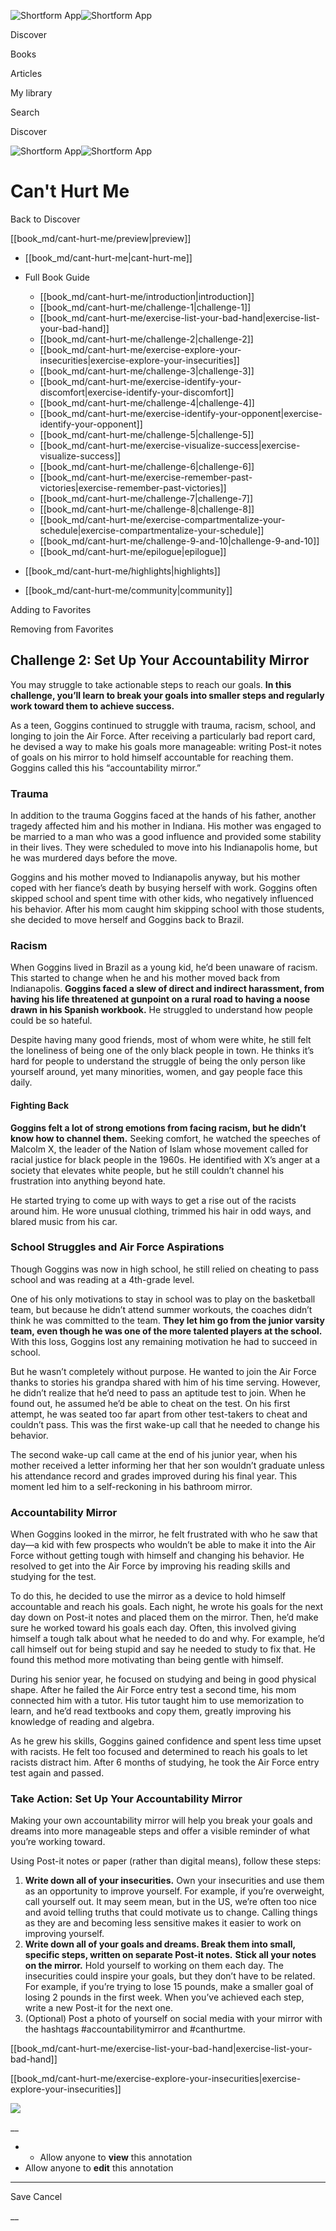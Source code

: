 ![Shortform App](/img/logo.36a2399e.svg)![Shortform App](/img/logo-dark.70c1b072.svg)

Discover

Books

Articles

My library

Search

Discover

![Shortform App](/img/logo.36a2399e.svg)![Shortform App](/img/logo-dark.70c1b072.svg)

# Can't Hurt Me

Back to Discover

[[book_md/cant-hurt-me/preview|preview]]

  * [[book_md/cant-hurt-me|cant-hurt-me]]
  * Full Book Guide

    * [[book_md/cant-hurt-me/introduction|introduction]]
    * [[book_md/cant-hurt-me/challenge-1|challenge-1]]
    * [[book_md/cant-hurt-me/exercise-list-your-bad-hand|exercise-list-your-bad-hand]]
    * [[book_md/cant-hurt-me/challenge-2|challenge-2]]
    * [[book_md/cant-hurt-me/exercise-explore-your-insecurities|exercise-explore-your-insecurities]]
    * [[book_md/cant-hurt-me/challenge-3|challenge-3]]
    * [[book_md/cant-hurt-me/exercise-identify-your-discomfort|exercise-identify-your-discomfort]]
    * [[book_md/cant-hurt-me/challenge-4|challenge-4]]
    * [[book_md/cant-hurt-me/exercise-identify-your-opponent|exercise-identify-your-opponent]]
    * [[book_md/cant-hurt-me/challenge-5|challenge-5]]
    * [[book_md/cant-hurt-me/exercise-visualize-success|exercise-visualize-success]]
    * [[book_md/cant-hurt-me/challenge-6|challenge-6]]
    * [[book_md/cant-hurt-me/exercise-remember-past-victories|exercise-remember-past-victories]]
    * [[book_md/cant-hurt-me/challenge-7|challenge-7]]
    * [[book_md/cant-hurt-me/challenge-8|challenge-8]]
    * [[book_md/cant-hurt-me/exercise-compartmentalize-your-schedule|exercise-compartmentalize-your-schedule]]
    * [[book_md/cant-hurt-me/challenge-9-and-10|challenge-9-and-10]]
    * [[book_md/cant-hurt-me/epilogue|epilogue]]
  * [[book_md/cant-hurt-me/highlights|highlights]]
  * [[book_md/cant-hurt-me/community|community]]



Adding to Favorites 

Removing from Favorites 

## Challenge 2: Set Up Your Accountability Mirror

You may struggle to take actionable steps to reach our goals. **In this challenge, you’ll learn to break your goals into smaller steps and regularly work toward them to achieve success.**

As a teen, Goggins continued to struggle with trauma, racism, school, and longing to join the Air Force. After receiving a particularly bad report card, he devised a way to make his goals more manageable: writing Post-it notes of goals on his mirror to hold himself accountable for reaching them. Goggins called this his “accountability mirror.”

### Trauma

In addition to the trauma Goggins faced at the hands of his father, another tragedy affected him and his mother in Indiana. His mother was engaged to be married to a man who was a good influence and provided some stability in their lives. They were scheduled to move into his Indianapolis home, but he was murdered days before the move.

Goggins and his mother moved to Indianapolis anyway, but his mother coped with her fiance’s death by busying herself with work. Goggins often skipped school and spent time with other kids, who negatively influenced his behavior. After his mom caught him skipping school with those students, she decided to move herself and Goggins back to Brazil.

### Racism

When Goggins lived in Brazil as a young kid, he’d been unaware of racism. This started to change when he and his mother moved back from Indianapolis. **Goggins faced a slew of direct and indirect harassment, from having his life threatened at gunpoint on a rural road to having a noose drawn in his Spanish workbook.** He struggled to understand how people could be so hateful.

Despite having many good friends, most of whom were white, he still felt the loneliness of being one of the only black people in town. He thinks it’s hard for people to understand the struggle of being the only person like yourself around, yet many minorities, women, and gay people face this daily.

#### Fighting Back

**Goggins felt a lot of strong emotions from facing racism, but he didn’t know how to channel them.** Seeking comfort, he watched the speeches of Malcolm X, the leader of the Nation of Islam whose movement called for racial justice for black people in the 1960s. He identified with X’s anger at a society that elevates white people, but he still couldn’t channel his frustration into anything beyond hate.

He started trying to come up with ways to get a rise out of the racists around him. He wore unusual clothing, trimmed his hair in odd ways, and blared music from his car.

### School Struggles and Air Force Aspirations

Though Goggins was now in high school, he still relied on cheating to pass school and was reading at a 4th-grade level.

One of his only motivations to stay in school was to play on the basketball team, but because he didn’t attend summer workouts, the coaches didn’t think he was committed to the team. **They let him go from the junior varsity team, even though he was one of the more talented players at the school.** With this loss, Goggins lost any remaining motivation he had to succeed in school.

But he wasn’t completely without purpose. He wanted to join the Air Force thanks to stories his grandpa shared with him of his time serving. However, he didn’t realize that he’d need to pass an aptitude test to join. When he found out, he assumed he’d be able to cheat on the test. On his first attempt, he was seated too far apart from other test-takers to cheat and couldn’t pass. This was the first wake-up call that he needed to change his behavior.

The second wake-up call came at the end of his junior year, when his mother received a letter informing her that her son wouldn’t graduate unless his attendance record and grades improved during his final year. This moment led him to a self-reckoning in his bathroom mirror.

### Accountability Mirror

When Goggins looked in the mirror, he felt frustrated with who he saw that day—a kid with few prospects who wouldn’t be able to make it into the Air Force without getting tough with himself and changing his behavior. He resolved to get into the Air Force by improving his reading skills and studying for the test.

To do this, he decided to use the mirror as a device to hold himself accountable and reach his goals. Each night, he wrote his goals for the next day down on Post-it notes and placed them on the mirror. Then, he’d make sure he worked toward his goals each day. Often, this involved giving himself a tough talk about what he needed to do and why. For example, he’d call himself out for being stupid and say he needed to study to fix that. He found this method more motivating than being gentle with himself.

During his senior year, he focused on studying and being in good physical shape. After he failed the Air Force entry test a second time, his mom connected him with a tutor. His tutor taught him to use memorization to learn, and he’d read textbooks and copy them, greatly improving his knowledge of reading and algebra.

As he grew his skills, Goggins gained confidence and spent less time upset with racists. He felt too focused and determined to reach his goals to let racists distract him. After 6 months of studying, he took the Air Force entry test again and passed.

### Take Action: Set Up Your Accountability Mirror

Making your own accountability mirror will help you break your goals and dreams into more manageable steps and offer a visible reminder of what you’re working toward.

Using Post-it notes or paper (rather than digital means), follow these steps:

  1. **Write down all of your insecurities.** Own your insecurities and use them as an opportunity to improve yourself. For example, if you’re overweight, call yourself out. It may seem mean, but in the US, we’re often too nice and avoid telling truths that could motivate us to change. Calling things as they are and becoming less sensitive makes it easier to work on improving yourself.
  2. **Write down all of your goals and dreams. Break them into small, specific steps, written on separate Post-it notes.** **Stick all your notes on the mirror.** Hold yourself to working on them each day. The insecurities could inspire your goals, but they don’t have to be related. For example, if you’re trying to lose 15 pounds, make a smaller goal of losing 2 pounds in the first week. When you’ve achieved each step, write a new Post-it for the next one.
  3. (Optional) Post a photo of yourself on social media with your mirror with the hashtags #accountabilitymirror and #canthurtme.



[[book_md/cant-hurt-me/exercise-list-your-bad-hand|exercise-list-your-bad-hand]]

[[book_md/cant-hurt-me/exercise-explore-your-insecurities|exercise-explore-your-insecurities]]

![](https://bat.bing.com/action/0?ti=56018282&Ver=2&mid=ee955eaa-4f50-47df-a838-bc425633321d&sid=49fff5b0636c11eeb9c611038afc8668&vid=4a005010636c11ee80c703d4c4a7acd5&vids=0&msclkid=N&pi=0&lg=en-US&sw=800&sh=600&sc=24&nwd=1&tl=Shortform%20%7C%20Book&p=https%3A%2F%2Fwww.shortform.com%2Fapp%2Fbook%2Fcant-hurt-me%2Fchallenge-2&r=&lt=318&evt=pageLoad&sv=1&rn=781155)

__

  *   * Allow anyone to **view** this annotation
  * Allow anyone to **edit** this annotation



* * *

Save Cancel

__



